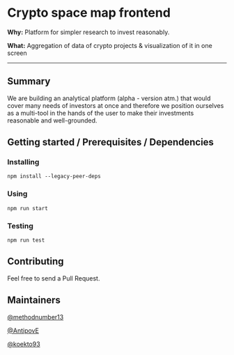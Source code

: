 # Crypto space map frontend


**Why:**  Platform for simpler research to invest reasonably.

**What:**  Aggregation of data of crypto projects & visualization of it in one screen

---------------------------------

## Summary

We are building an analytical platform (alpha - version atm.) that would cover many needs of investors at once and therefore we position ourselves as a multi-tool in the hands of the user to make their investments reasonable and well-grounded.


## Getting started / Prerequisites / Dependencies

### Installing

`npm install --legacy-peer-deps`

### Using

```
npm run start
```

### Testing

```
npm run test
```

## Contributing

Feel free to send a Pull Request.

## Maintainers

[@methodnumber13](https://github.com/methodnumber13)

[@AntipovE](https://github.com/AntipovE)

[@koekto93](https://github.com/koekto93)

